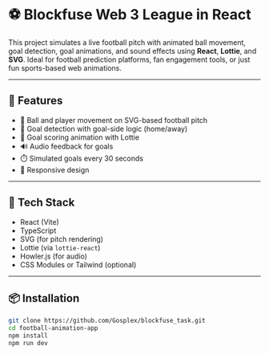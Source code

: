 # ⚽  Blockfuse Web 3 League in React

This project simulates a live football pitch with animated ball movement, goal detection, goal animations, and sound effects using **React**, **Lottie**, and **SVG**. Ideal for football prediction platforms, fan engagement tools, or just fun sports-based web animations.

---

## 🚀 Features

- 🎯 Ball and player movement on SVG-based football pitch
- 🥅 Goal detection with goal-side logic (home/away)
- 🎉 Goal scoring animation with Lottie
- 🔊 Audio feedback for goals
- ⏱️ Simulated goals every 30 seconds
- 📱 Responsive design

---

## 🧰 Tech Stack

- React (Vite)
- TypeScript
- SVG (for pitch rendering)
- Lottie (via `lottie-react`)
- Howler.js (for audio)
- CSS Modules or Tailwind (optional)

---

## 📦 Installation

```bash
git clone https://github.com/Gosplex/blockfuse_task.git
cd football-animation-app
npm install
npm run dev
